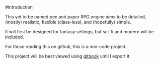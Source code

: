 #Introduction

This yet to be named pen and paper RPG engine aims to be detailed, (mostly) realistic, flexible (class-less), and (hopefully) simple.

It will first be designed for fantasy settings, but sci-fi and modern will be included.

For those reading this on github, this is a non-code project.

This project will be best viewed using [gitbook](www.gitbook.com) until I export it.
